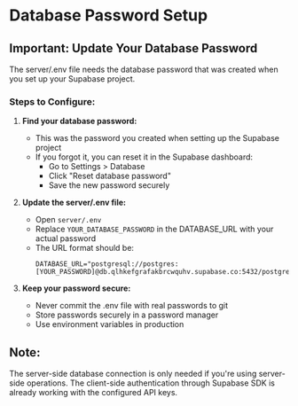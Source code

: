 # Database Password Setup

## Important: Update Your Database Password

The server/.env file needs the database password that was created when you set up your Supabase project.

### Steps to Configure:

1. **Find your database password:**
   - This was the password you created when setting up the Supabase project
   - If you forgot it, you can reset it in the Supabase dashboard:
     - Go to Settings > Database
     - Click "Reset database password"
     - Save the new password securely

2. **Update the server/.env file:**
   - Open `server/.env`
   - Replace `YOUR_DATABASE_PASSWORD` in the DATABASE_URL with your actual password
   - The URL format should be:
     ```
     DATABASE_URL="postgresql://postgres:[YOUR_PASSWORD]@db.qlhkefgrafakbrcwquhv.supabase.co:5432/postgres"
     ```

3. **Keep your password secure:**
   - Never commit the .env file with real passwords to git
   - Store passwords securely in a password manager
   - Use environment variables in production

## Note:
The server-side database connection is only needed if you're using server-side operations. The client-side authentication through Supabase SDK is already working with the configured API keys.
